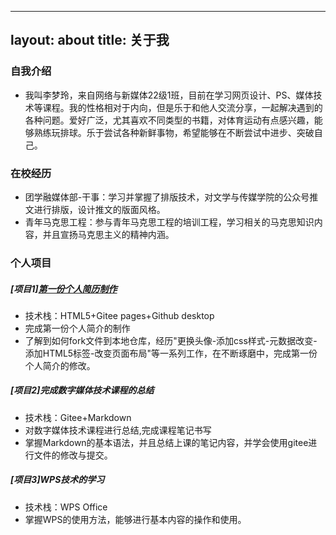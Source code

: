 ------
layout: about
title: 关于我
----------

### 自我介绍

*   我叫李梦玲，来自网络与新媒体22级1班，目前在学习网页设计、PS、媒体技术等课程。我的性格相对于内向，但是乐于和他人交流分享，一起解决遇到的各种问题。爱好广泛，尤其喜欢不同类型的书籍，对体育运动有点感兴趣，能够熟练玩排球。乐于尝试各种新鲜事物，希望能够在不断尝试中进步、突破自己。

### 在校经历

*   团学融媒体部-干事：学习并掌握了排版技术，对文学与传媒学院的公众号推文进行排版，设计推文的版面风格。
*   青年马克思工程：参与青年马克思工程的培训工程，学习相关的马克思知识内容，并且宣扬马克思主义的精神内涵。

### 个人项目

##### [项目1][<font>第一份个人简历制作</font>]( https://lmling.gitee.io/resume_1)
* 技术栈：HTML5+Gitee  pages+Github desktop
* 完成第一份个人简介的制作
* 了解到如何fork文件到本地仓库，经历"更换头像-添加css样式-元数据改变-添加HTML5标签-改变页面布局"等一系列工作，在不断琢磨中，完成第一份个人简介的修改。

##### [项目2]完成数字媒体技术课程的总结
* 技术栈：Gitee+Markdown
* 对数字媒体技术课程进行总结,完成课程笔记书写
* 掌握Markdown的基本语法，并且总结上课的笔记内容，并学会使用gitee进行文件的修改与提交。

##### [项目3]WPS技术的学习
* 技术栈：WPS Office
* 掌握WPS的使用方法，能够进行基本内容的操作和使用。